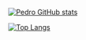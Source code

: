 [![Pedro GitHub stats](https://github-readme-stats.vercel.app/api?username=pedroaraujo1952&show_icons=true&theme=codeSTACKr)](https://github.com/anuraghazra/github-readme-stats)

[![Top Langs](https://github-readme-stats.vercel.app/api/top-langs/?username=pedroaraujo1952&show_icons=true&theme=codeSTACKr)](https://github.com/anuraghazra/github-readme-stats)
